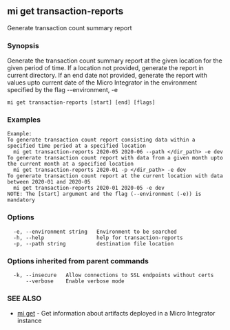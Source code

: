 ## mi get transaction-reports

Generate transaction count summary report

### Synopsis

Generate the transaction count summary report at the given location for the given period of time.
If a location not provided, generate the report in current directory.
If an end date not provided, generate the report with values upto current date of the Micro Integrator in the environment specified by the flag --environment, -e

```
mi get transaction-reports [start] [end] [flags]
```

### Examples

```
Example:
To generate transaction count report consisting data within a specified time period at a specified location
  mi get transaction-reports 2020-05 2020-06 --path </dir_path> -e dev
To generate transaction count report with data from a given month upto the current month at a specified location
  mi get transaction-reports 2020-01 -p </dir_path> -e dev
To generate transaction count report at the current location with data between 2020-01 and 2020-05
  mi get transaction-reports 2020-01 2020-05 -e dev
NOTE: The [start] argument and the flag (--environment (-e)) is mandatory
```

### Options

```
  -e, --environment string   Environment to be searched
  -h, --help                 help for transaction-reports
  -p, --path string          destination file location
```

### Options inherited from parent commands

```
  -k, --insecure   Allow connections to SSL endpoints without certs
      --verbose    Enable verbose mode
```

### SEE ALSO

* [mi get](mi_get.md)	 - Get information about artifacts deployed in a Micro Integrator instance

